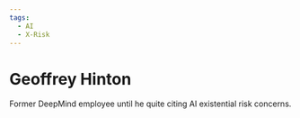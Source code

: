 ```yaml
---
tags:
  - AI
  - X-Risk
---
```

# Geoffrey Hinton

Former DeepMind employee until he quite citing AI existential risk concerns.